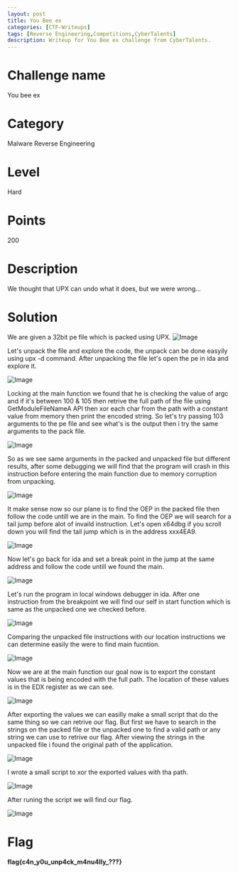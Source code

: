 ```yaml
---
layout: post
title: You Bee ex
categories: [CTF-Writeups]
tags: [Reverse Engineering,Competitions,CyberTalents]
description: Writeup for You Bee ex challenge from CyberTalents.
---
```

# Challenge name
You bee ex
# Category
Malware Reverse Engineering
# Level
Hard
# Points
200
# Description
We thought that UPX can undo what it does, but we were wrong...
# Solution
We are given a 32bit pe file which is packed using UPX. 
![Image](https://raw.githubusercontent.com/joezid/joezid.github.io/master/Images/youbeeex/1.png)

Let's unpack the file and explore the code, the unpack can be done easyily using upx -d command.
After unpacking the file let's open the pe in ida and explore it.

![Image](https://raw.githubusercontent.com/joezid/joezid.github.io/master/Images/youbeeex/2.png)

Locking at the main function we found that he is checking the value of argc and if it's between 100 & 105 then retrive the full path of the file using GetModuleFileNameA API then xor each char from the path with a constant value from memory then print the encoded string.
So let's try passing 103 arguments to the pe file and see what's is the output then i try  the same arguments to the pack file.

![Image](https://raw.githubusercontent.com/joezid/joezid.github.io/master/Images/youbeeex/3.png)

So as we see same arguments in the packed and unpacked file but different results, after some debugging we will find that the program will crash in this instruction before entering the main function due to memory corruption from unpacking.

![Image](https://raw.githubusercontent.com/joezid/joezid.github.io/master/Images/youbeeex/4.png)

It make sense now so our plane is to find the OEP in the packed file then follow the code untill we are in the main.
To find the OEP we will search for a tail jump before alot of invaild instruction.
Let's open x64dbg if you scroll down you will find the tail jump which is in the address xxx4EA9.

![Image](https://raw.githubusercontent.com/joezid/joezid.github.io/master/Images/youbeeex/5.png)

Now let's go back for ida and set a break point in the jump at the same address and follow the code untill we found the main.

![Image](https://raw.githubusercontent.com/joezid/joezid.github.io/master/Images/youbeeex/6.png)

Let's run the program in local windows debugger in ida.
After one instruction from the breakpoint we will find our self in start function which is same as the unpacked one we checked before.

![Image](https://raw.githubusercontent.com/joezid/joezid.github.io/master/Images/youbeeex/7.png)

Comparing the unpacked file instructions with our location instructions we can determine easily the were to find main fucntion.

![Image](https://raw.githubusercontent.com/joezid/joezid.github.io/master/Images/youbeeex/8.png)

Now we are at the main function our goal now is to export the constant values that is being encoded with the full path.
The location of these values is in the EDX register as we can see.

![Image](https://raw.githubusercontent.com/joezid/joezid.github.io/master/Images/youbeeex/9.png)

After exporting the values we can easilly make a small script that do the same thing so we can retrive our flag.
But first we have to search in the strings on the packed file or the unpacked one to find a valid path or any string we can use to retrive our flag.
After viewing the strings in the unpacked file i found the original path of the application.

![Image](https://raw.githubusercontent.com/joezid/joezid.github.io/master/Images/youbeeex/10.png)

I wrote a small script to xor the exported values with tha path.

![Image](https://raw.githubusercontent.com/joezid/joezid.github.io/master/Images/youbeeex/11.png)

After runing the script we will find our flag.

![Image](https://raw.githubusercontent.com/joezid/joezid.github.io/master/Images/youbeeex/12.png)

# Flag
**flag{c4n_y0u_unp4ck_m4nu4lly_???}**

